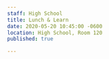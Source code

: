 ```yaml
---
staff: High School
title: Lunch & Learn
date: 2020-05-20 10:45:00 -0600
location: High School, Room 120
published: true

---
```

